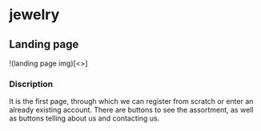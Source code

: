 # jewelry
## Landing page
!(landing page img)[<>]
### Discription
It is the first page, through which we can register from scratch or enter an already existing account. There are buttons to see the assortment, as well as buttons telling about us and contacting us.
